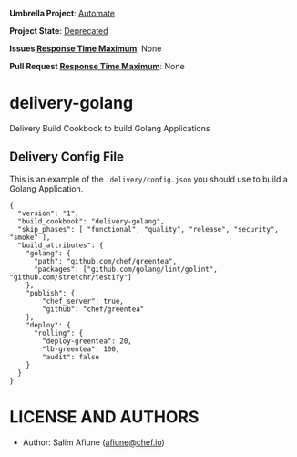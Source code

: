 **Umbrella Project**: [Automate](https://github.com/chef/chef-oss-practices/blob/master/projects/chef-automate.md)

**Project State**: [Deprecated](https://github.com/chef/chef-oss-practices/blob/master/repo-management/repo-states.md#deprecated)

**Issues [Response Time Maximum](https://github.com/chef/chef-oss-practices/blob/master/repo-management/repo-states.md)**: None

**Pull Request [Response Time Maximum](https://github.com/chef/chef-oss-practices/blob/master/repo-management/repo-states.md)**: None

# delivery-golang

Delivery Build Cookbook to build Golang Applications

Delivery Config File
------------

This is an example of the `.delivery/config.json` you should use to build a Golang Application.

```
{
  "version": "1",
  "build_cookbook": "delivery-golang",
  "skip_phases": [ "functional", "quality", "release", "security", "smoke" ],
  "build_attributes": {
    "golang": {
      "path": "github.com/chef/greentea",
      "packages": ["github.com/golang/lint/golint", "github.com/stretchr/testify"]
    },
    "publish": {
        "chef_server": true,
        "github": "chef/greentea"
    },
    "deploy": {
      "rolling": {
        "deploy-greentea": 20,
        "lb-greentea": 100,
        "audit": false
    }
  }
}
```

LICENSE AND AUTHORS
===================
- Author: Salim Afiune (<afiune@chef.io>)

